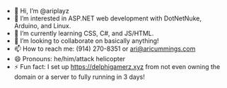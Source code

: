 - 👋 Hi, I’m @ariplayz
- 👀 I’m interested in ASP.NET web development with DotNetNuke, Arduino, and Linux.
- 🌱 I’m currently learning CSS, C#, and JS/HTML.
- 💞️ I’m looking to collaborate on basically anything!
- 📫 How to reach me: (914) 270-8351 or ari@aricummings.com
- 😄 Pronouns: he/him/attack helicopter
- ⚡ Fun fact: I set up https://delphigamerz.xyz from not even owning the domain or a server to fully running in 3 days!

